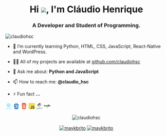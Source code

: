 <h1 align="center">Hi <img src="https://raw.githubusercontent.com/kaueMarques/kaueMarques/master/hi.gif" width="30px">, I'm Cláudio Henrique</h1>
<h3 align="center">A Developer and Student of Programming.</h3>
<p align="left"> <img src="https://komarev.com/ghpvc/?username=claudiohsc" alt="claudiohsc" /> </p>

- 🌱 I’m currently learning Python, HTML, CSS, JavaScript, React-Native and WordPress.

- 👨‍💻 All of my projects are available at [github.com/claudiohsc](https://github.com/claudiohsc)


- 💬 Ask me about: **Python and JavaScript**

- 📫 How to reach me: **@claudio_hsc**

- ⚡ Fun fact **...**

<p align="left">
<img src="https://raw.githubusercontent.com/devicons/devicon/master/icons/react/react-original-wordmark.svg" alt="react" width="20" height="20"/>
<img src="https://raw.githubusercontent.com/devicons/devicon/master/icons/css3/css3-plain-wordmark.svg" alt="css3"  width="20" height="20"/>
<img src="https://raw.githubusercontent.com/devicons/devicon/master/icons/html5/html5-original-wordmark.svg" alt="html5"  width="20" height="20"/>
<img src="https://raw.githubusercontent.com/devicons/devicon/master/icons/javascript/javascript-original.svg" alt="javascript" width="20" height="20"/>
<img src="https://raw.githubusercontent.com/devicons/devicon/master/icons/python/python-original-wordmark.svg" alt="postgresql" width="20" height="20"/>
<img src="https://raw.githubusercontent.com/devicons/devicon/master/icons/nodejs/nodejs-original-wordmark.svg" alt="nodejs" width="20" height="20"/></p><p align="center">
<img src="https://github-readme-stats.vercel.app/api?username=claudiohsc&show_icons=true" alt="claudiohsc"/> 
</p>

<p align="center">
<a href="https://twitter.com/claudio_hsc" target="blank"><img align="center" src="https://cdn.jsdelivr.net/npm/simple-icons@3.0.1/icons/twitter.svg" alt="maykbrito" height="20" width="20" /></a>
<!--
<a href="https://linkedin.com/in/maykbrito" target="blank"><img align="center" src="https://cdn.jsdelivr.net/npm/simple-icons@3.0.1/icons/linkedin.svg" alt="maykbrito" height="20" width="20" /></a>
-->
<a href="https://instagram.com/claudio_hsc" target="blank"><img align="center" src="https://cdn.jsdelivr.net/npm/simple-icons@3.0.1/icons/instagram.svg" alt="maykbrito" height="20" width="20" /></a>
</p>

